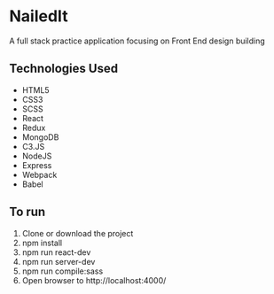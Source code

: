 # NailedIt

A full stack practice application focusing on Front End design building

## Technologies Used
- HTML5
- CSS3
- SCSS
- React
- Redux
- MongoDB
- C3.JS
- NodeJS
- Express
- Webpack
- Babel

## To run
1. Clone or download the project
2. npm install
3. npm run react-dev
4. npm run server-dev
5. npm run compile:sass
6. Open browser to http://localhost:4000/
